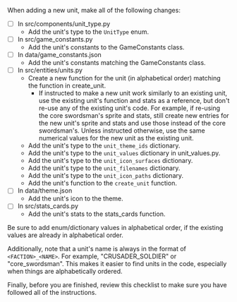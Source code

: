 When adding a new unit, make all of the following changes:

- [ ] In src/components/unit_type.py
    - Add the unit's type to the `UnitType` enum.
- [ ] In src/game_constants.py
    - Add the unit's constants to the GameConstants class.
- [ ] In data/game_constants.json
    - Add the unit's constants matching the GameConstants class.
- [ ] In src/entities/units.py
    - Create a new function for the unit (in alphabetical order) matching the function in create_unit.
        - If instructed to make a new unit work similarly to an existing unit, use the existing unit's function and stats as a reference, but don't re-use any of the existing unit's code. For example, if re-using the core swordsman's sprite and stats, still create new entries for the new unit's sprite and stats and use those instead of the core swordsman's. Unless instructed otherwise, use the same numerical values for the new unit as the existing unit.
    - Add the unit's type to the `unit_theme_ids` dictionary.
    - Add the unit's type to the `unit_values` dictionary in unit_values.py.
    - Add the unit's type to the `unit_icon_surfaces` dictionary.
    - Add the unit's type to the `unit_filenames` dictionary.
    - Add the unit's type to the `unit_icon_paths` dictionary.
    - Add the unit's function to the `create_unit` function.
- [ ] In data/theme.json
    - Add the unit's icon to the theme.
- [ ] In src/stats_cards.py
    - Add the unit's stats to the stats_cards function.

Be sure to add enum/dictionary values in alphabetical order, if the existing values are already in alphabetical order.

Additionally, note that a unit's name is always in the format of `<FACTION>_<NAME>`. For example, "CRUSADER_SOLDIER" or "core_swordsman". This makes it easier to find units in the code, especially when things are alphabetically ordered.

Finally, before you are finished, review this checklist to make sure you have followed all of the instructions.